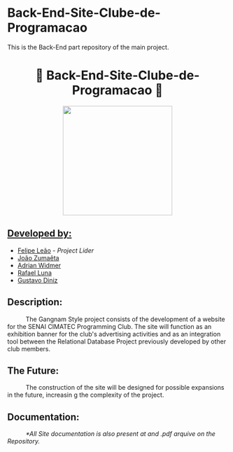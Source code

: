 # Back-End-Site-Clube-de-Programacao
This is the Back-End part repository of the main project.

<h1 align="center">🦆 Back-End-Site-Clube-de-Programacao 🦆</h1>

<div align="center">
	<a href="https://github.com/ClubeProgramacaoSSA">
	<img height = "250em" src = "https://user-images.githubusercontent.com/80331486/174205946-fca931d0-ce3c-419c-9eec-2e6bddc4b1d6.png" />
</div>

## Developed by:
- [Felipe Leão](https://github.com/FelipeLeaoDias) - _Project Lider_
- [João Zumaêta](https://github.com/EzZos) 
- [Adrian Widmer](https://github.com/Awi-24)
- [Rafael Luna](https://github.com/lunarafael)
- [Gustavo Diniz](https://github.com/GustavoD15)

## Description:

&emsp;&emsp;&emsp;The Gangnam Style project consists of the development of a website for the SENAI CIMATEC Programming Club. The site will function as an exhibition banner for the club's advertising activities and as an integration tool between the Relational Database Project previously developed by other club members.

## The Future:

&emsp;&emsp;&emsp;The construction of the site will be designed for possible expansions in the future, increasin  g the complexity of the project.

## Documentation:
&emsp;&emsp;&emsp;<i>*All Site documentation is also present at and .pdf arquive on the Repository.</i>
